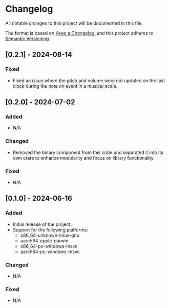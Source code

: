# Changelog

All notable changes to this project will be documented in this file.

The format is based on [Keep a Changelog](https://keepachangelog.com/en/1.0.0/),
and this project adheres to [Semantic Versioning](https://semver.org/spec/v2.0.0.html).

## [0.2.1] - 2024-08-14

### Fixed
- Fixed an issue where the pitch and volume were not updated on the last clock during the note on event in a musical scale.

## [0.2.0] - 2024-07-02

### Added
- N/A

### Changed
- Removed the binary component from this crate and separated it into its own crate to enhance modularity and focus on library functionality.

### Fixed
- N/A

## [0.1.0] - 2024-06-16
### Added
- Initial release of the project.
- Support for the following platforms:
  - x86_64-unknown-linux-gnu
  - aarch64-apple-darwin
  - x86_64-pc-windows-msvc
  - aarch64-pc-windows-msvc

### Changed
- N/A

### Fixed
- N/A
